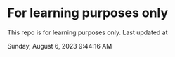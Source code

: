 # For learning purposes only
This repo is for learning purposes only.
Last updated at

Sunday, August 6, 2023 9:44:16 AM

